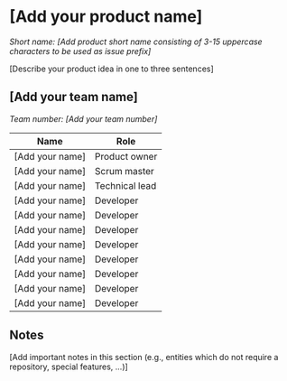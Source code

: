 # [Add your product name]

*Short name: [Add product short name consisting of 3-15 uppercase characters to be used as issue prefix]*

[Describe your product idea in one to three sentences]

## [Add your team name]

*Team number: [Add your team number]*

| Name            | Role           |
| --------------- | -------------- |
| [Add your name] | Product owner  |
| [Add your name] | Scrum master   |
| [Add your name] | Technical lead |
| [Add your name] | Developer      |
| [Add your name] | Developer      |
| [Add your name] | Developer      |
| [Add your name] | Developer      |
| [Add your name] | Developer      |
| [Add your name] | Developer      |
| [Add your name] | Developer      |
| [Add your name] | Developer      |


## Notes

[Add important notes in this section (e.g., entities which do not require a repository, 
special features, ...)]
